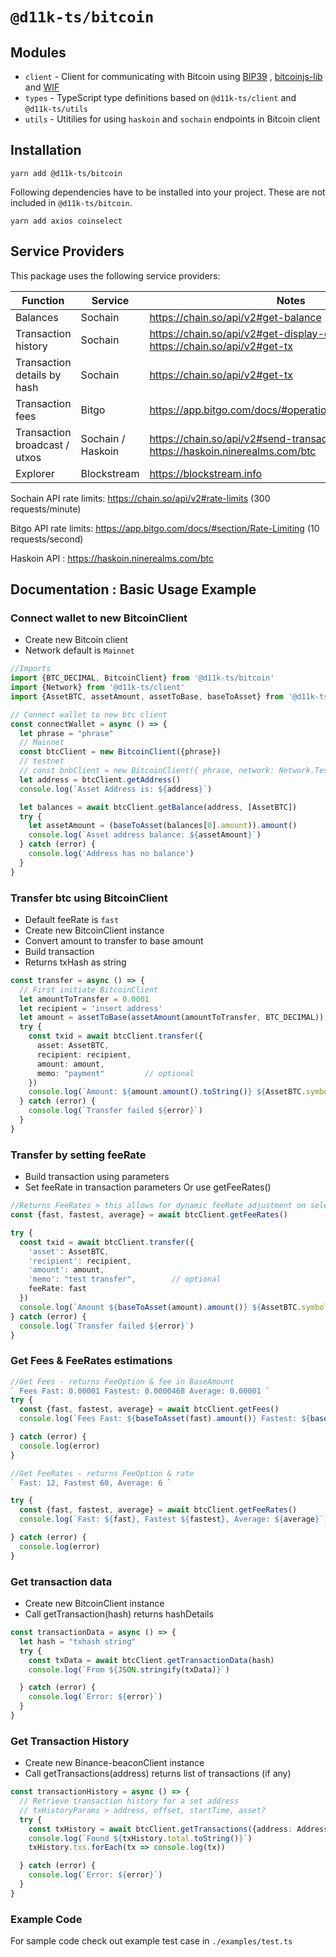 # `@d11k-ts/bitcoin`

## Modules

- `client` - Client for communicating with Bitcoin using [BIP39](https://github.com/bitcoinjs/bip39)
  , [bitcoinjs-lib](https://github.com/bitcoinjs/bitcoinjs-lib) and [WIF](https://github.com/bitcoinjs/wif)
- `types` - TypeScript type definitions based on `@d11k-ts/client` and `@d11k-ts/utils`
- `utils` - Utitilies for using `haskoin` and `sochain` endpoints in Bitcoin client

## Installation

```
yarn add @d11k-ts/bitcoin
```

Following dependencies have to be installed into your project. These are not included in `@d11k-ts/bitcoin`.

```
yarn add axios coinselect
```

## Service Providers

This package uses the following service providers:

| Function                      | Service           | Notes                                                                            |
|-------------------------------|-------------------|----------------------------------------------------------------------------------|
| Balances                      | Sochain           | https://chain.so/api/v2#get-balance                                              |
| Transaction history           | Sochain           | https://chain.so/api/v2#get-display-data-address, https://chain.so/api/v2#get-tx |
| Transaction details by hash   | Sochain           | https://chain.so/api/v2#get-tx                                                   |
| Transaction fees              | Bitgo             | https://app.bitgo.com/docs/#operation/v2.tx.getfeeestimate                       |
| Transaction broadcast / utxos | Sochain / Haskoin | https://chain.so/api/v2#send-transaction,    https://haskoin.ninerealms.com/btc  |
| Explorer                      | Blockstream       | https://blockstream.info                                                         |

Sochain API rate limits: https://chain.so/api/v2#rate-limits (300 requests/minute)

Bitgo API rate limits: https://app.bitgo.com/docs/#section/Rate-Limiting (10 requests/second)

Haskoin API : https://haskoin.ninerealms.com/btc

## Documentation : Basic Usage Example

### Connect wallet to new BitcoinClient

- Create new Bitcoin client
- Network default is `Mainnet`

```ts
//Imports
import {BTC_DECIMAL, BitcoinClient} from '@d11k-ts/bitcoin'
import {Network} from '@d11k-ts/client'
import {AssetBTC, assetAmount, assetToBase, baseToAsset} from '@d11k-ts/utils'

// Connect wallet to new btc client 
const connectWallet = async () => {
  let phrase = "phrase"
  // Mainnet
  const btcClient = new BitcoinClient({phrase})
  // testnet
  // const bnbClient = new BitcoinClient({ phrase, network: Network.Testnet })
  let address = btcClient.getAddress()
  console.log(`Asset Address is: ${address}`)

  let balances = await btcClient.getBalance(address, [AssetBTC])
  try {
    let assetAmount = (baseToAsset(balances[0].amount)).amount()
    console.log(`Asset address balance: ${assetAmount}`)
  } catch (error) {
    console.log('Address has no balance')
  }
}
```

### Transfer btc using BitcoinClient

- Default feeRate is `fast`
- Create new BitcoinClient instance
- Convert amount to transfer to base amount
- Build transaction
- Returns txHash as string

```ts
const transfer = async () => {
  // First initiate BitcoinClient
  let amountToTransfer = 0.0001
  let recipient = 'insert address'
  let amount = assetToBase(assetAmount(amountToTransfer, BTC_DECIMAL))
  try {
    const txid = await btcClient.transfer({
      asset: AssetBTC,
      recipient: recipient,
      amount: amount,
      memo: "payment"         // optional
    })
    console.log(`Amount: ${amount.amount().toString()} ${AssetBTC.symbol} Transaction id: ${txid}`)
  } catch (error) {
    console.log(`Transfer failed ${error}`)
  }
}

```

### Transfer by setting feeRate

- Build transaction using parameters
- Set feeRate in transaction parameters Or use getFeeRates()

```ts
//Returns FeeRates > this allows for dynamic feeRate adjustment on selection
const {fast, fastest, average} = await btcClient.getFeeRates()

try {
  const txid = await btcClient.transfer({
    'asset': AssetBTC,
    'recipient': recipient,
    'amount': amount,
    'memo': "test transfer",        // optional
    feeRate: fast
  })
  console.log(`Amount ${baseToAsset(amount).amount()} ${AssetBTC.symbol} Transaction id ${txid}`)
} catch (error) {
  console.log(`Transfer failed ${error}`)
}
```

### Get Fees & FeeRates estimations

```ts
//Get Fees - returns FeeOption & fee in BaseAmount 
` Fees Fast: 0.00001 Fastest: 0.0000468 Average: 0.00001 `
try {
  const {fast, fastest, average} = await btcClient.getFees()
  console.log(`Fees Fast: ${baseToAsset(fast).amount()} Fastest: ${baseToAsset(fastest).amount()} Average: ${baseToAsset(average).amount()}`)

} catch (error) {
  console.log(error)
}

//Get FeeRates - returns FeeOption & rate  
` Fast: 12, Fastest 60, Average: 6 `

try {
  const {fast, fastest, average} = await btcClient.getFeeRates()
  console.log(`Fast: ${fast}, Fastest ${fastest}, Average: ${average}`)

} catch (error) {
  console.log(error)
}

```

### Get transaction data

- Create new BitcoinClient instance
- Call getTransaction(hash) returns hashDetails

```ts
const transactionData = async () => {
  let hash = "txhash string"
  try {
    const txData = await btcClient.getTransactionData(hash)
    console.log(`From ${JSON.stringify(txData)}`)

  } catch (error) {
    console.log(`Error: ${error}`)
  }
}

```

### Get Transaction History

- Create new Binance-beaconClient instance
- Call getTransactions(address) returns list of transactions (if any)

```ts
const transactionHistory = async () => {
  // Retrieve transaction history for a set address
  // txHistoryParams > address, offset, startTime, asset?
  try {
    const txHistory = await btcClient.getTransactions({address: Address, limit: 4})
    console.log(`Found ${txHistory.total.toString()}`)
    txHistory.txs.forEach(tx => console.log(tx))

  } catch (error) {
    console.log(`Error: ${error}`)
  }
}

```

### Example Code

For sample code check out example test case in `./examples/test.ts`